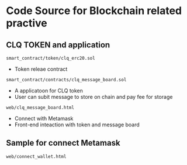 # Code Source for Blockchain related practive

## CLQ TOKEN and application
`smart_contract/token/clq_erc20.sol` 
- Token releae contract

`smart_contract/contracts/clq_message_board.sol`
- A applicatoon for CLQ token
- User can subit message to store on chain and pay fee for storage

`web/clq_message_board.html`
- Connect with Metamask
- Front-end inteaction with token and message board


## Sample for connect Metamask
`web/connect_wallet.html`


